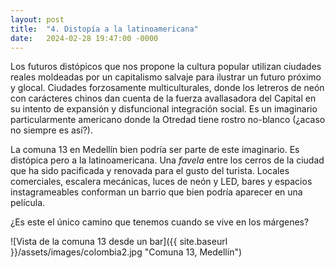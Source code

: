 ```yaml
---
layout: post
title:  "4. Distopía a la latinoamericana"
date:   2024-02-28 19:47:00 -0000
---
```

Los futuros distópicos que nos propone la cultura popular utilizan ciudades reales moldeadas por un capitalismo salvaje para ilustrar un futuro próximo y glocal. Ciudades forzosamente multiculturales, donde los letreros de neón con carácteres chinos dan cuenta de la fuerza avallasadora del Capital en su intento de expansión y disfuncional integración social. Es un imaginario particularmente americano donde la Otredad tiene rostro no-blanco (¿acaso no siempre es así?).

La comuna 13 en Medellín bien podría ser parte de este imaginario. Es distópica pero a la latinoamericana. Una *favela* entre los cerros de la ciudad que ha sido pacificada y renovada para el gusto del turista. Locales comerciales, escalera mecánicas, luces de neón y LED, bares y espacios instagrameables conforman un barrio que bien podría aparecer en una película.

¿Es este el único camino que tenemos cuando se vive en los márgenes?

![Vista de la comuna 13 desde un bar]({{ site.baseurl }}/assets/images/colombia2.jpg "Comuna 13, Medellín")
